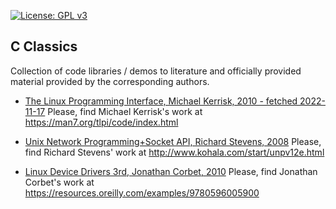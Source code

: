 [![License: GPL v3](https://img.shields.io/badge/License-GPL%20v3-blue.svg)](https://www.gnu.org/licenses/gpl-3.0.html)

## C Classics

Collection of code libraries / demos to literature and officially provided material provided by the corresponding authors.  

 * [The Linux Programming Interface, Michael Kerrisk, 2010 - fetched 2022-11-17](./book__the-linux-programming-interface__Michael-Kerrisk/)
   Please, find Michael Kerrisk's work at https://man7.org/tlpi/code/index.html

 * [Unix Network Programming+Socket API, Richard Stevens, 2008](./book__unix-network-programming__Richard-Stevens)
   Please, find Richard Stevens' work at http://www.kohala.com/start/unpv12e.html

 * [Linux Device Drivers 3rd, Jonathan Corbet, 2010](./book__linux-device-drivers__Jonathan-Corbet)
   Please, find Jonathan Corbet's work at https://resources.oreilly.com/examples/9780596005900
